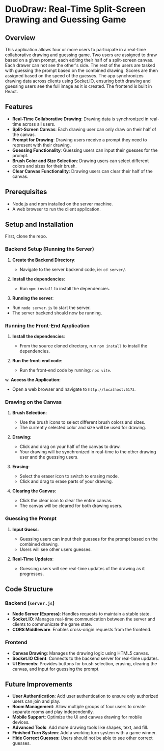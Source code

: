 # DuoDraw: Real-Time Split-Screen Drawing and Guessing Game

## Overview
This application allows four or more users to participate in a real-time collaborative drawing and guessing game. Two users are assigned to draw based on a given prompt, each editing their half of a split-screen canvas. Each drawer can not see the other's side. The rest of the users are tasked with guessing the prompt based on the combined drawing. Scores are then assigned based on the speed of the guesses. The app synchronizes drawing data across clients using Socket.IO, ensuring both drawing and guessing users see the full image as it is created. The frontend is built in React.

## Features
- **Real-Time Collaborative Drawing**: Drawing data is synchronized in real-time across all users.
- **Split-Screen Canvas**: Each drawing user can only draw on their half of the canvas.
- **Prompt for Drawing**: Drawing users receive a prompt they need to represent with their drawing.
- **Guessing Functionality**: Guessing users can input their guesses for the prompt.
- **Brush Color and Size Selection**: Drawing users can select different colors and sizes for their brush.
- **Clear Canvas Functionality**: Drawing users can clear their half of the canvas.

## Prerequisites
- Node.js and npm installed on the server machine.
- A web browser to run the client application.

## Setup and Installation

First, clone the repo.

### Backend Setup (Running the Server)
1. **Create the Backend Directory**:
   - Navigate to the server backend code, ie: `cd server/`.

2. **Install the dependencies**:
   - Run `npm install` to install the dependencies.

3. **Running the server**:
 - Run `node server.js` to start the server. 
- The server backend should now be running.

### Running the Front-End Application
1. **Install the dependencies**:
   - From the source cloned directory, run `npm install` to install the dependencies.

2. **Run the front-end code**:
   - Run the front-end code by running: `npx vite`.

w. **Access the Application**:
   - Open a web browser and navigate to `http://localhost:5173`.


### Drawing on the Canvas
1. **Brush Selection**:
   - Use the brush icons to select different brush colors and sizes.
   - The currently selected color and size will be used for drawing.

2. **Drawing**:
   - Click and drag on your half of the canvas to draw.
   - Your drawing will be synchronized in real-time to the other drawing user and the guessing users.

3. **Erasing**:
   - Select the eraser icon to switch to erasing mode.
   - Click and drag to erase parts of your drawing.

4. **Clearing the Canvas**:
   - Click the clear icon to clear the entire canvas.
   - The canvas will be cleared for both drawing users.

### Guessing the Prompt
1. **Input Guess**:
   - Guessing users can input their guesses for the prompt based on the combined drawing.
   - Users will see other users guesses.

2. **Real-Time Updates**:
   - Guessing users will see real-time updates of the drawing as it progresses.

## Code Structure

### Backend (`server.js`)
- **Node Server (Express)**: Handles requests to maintain a stable state.
- **Socket.IO**: Manages real-time communication between the server and clients to communicate the game state.
- **CORS Middleware**: Enables cross-origin requests from the frontend.

### Frontend
- **Canvas Drawing**: Manages the drawing logic using HTML5 canvas.
- **Socket.IO Client**: Connects to the backend server for real-time updates.
- **UI Elements**: Provides buttons for brush selection, erasing, clearing the canvas, and input for guessing the prompt.

## Future Improvements
- **User Authentication**: Add user authentication to ensure only authorized users can join and play.
- **Room Management**: Allow multiple groups of four users to create separate rooms and play independently.
- **Mobile Support**: Optimize the UI and canvas drawing for mobile devices.
- **Advanced Tools**: Add more drawing tools like shapes, text, and fill.
- **Finished Turn System**: Add a working turn system with a game winner.
- **Hide Correct Guesses**: Users should not be able to see other correct guesses.
